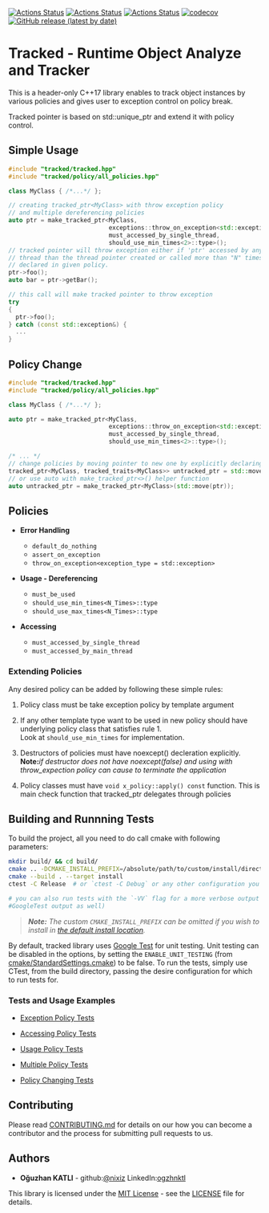 [![Actions Status](https://github.com/nixiz/tracked/workflows/MacOS/badge.svg)](https://github.com/nixiz/tracked/actions)
[![Actions Status](https://github.com/nixiz/tracked/workflows/Windows/badge.svg)](https://github.com/nixiz/tracked/actions)
[![Actions Status](https://github.com/nixiz/tracked/workflows/Ubuntu/badge.svg)](https://github.com/nixiz/tracked/actions)
[![codecov](https://codecov.io/gh/nixiz/tracked/branch/master/graph/badge.svg)](https://codecov.io/gh/nixiz/tracked)
[![GitHub release (latest by date)](https://img.shields.io/github/v/release/nixiz/tracked)](https://github.com/nixiz/tracked/releases)

# Tracked - Runtime Object Analyze and Tracker

This is a header-only C++17 library enables to track object instances by various policies and gives user to exception control on policy break.

Tracked pointer is based on std::unique_ptr and extend it with policy control.

## Simple Usage

```cpp
#include "tracked/tracked.hpp"
#include "tracked/policy/all_policies.hpp"

class MyClass { /*...*/ };

// creating tracked_ptr<MyClass> with throw exception policy  
// and multiple dereferencing policies
auto ptr = make_tracked_ptr<MyClass,  
                            exceptions::throw_on_exception<std::exception>,  
                            must_accessed_by_single_thread,  
                            should_use_min_times<2>::type>();
// tracked pointer will throw exception either if 'ptr' accessed by any other
// thread than the thread pointer created or called more than "N" times
// declared in given policy.
ptr->foo();
auto bar = ptr->getBar();

// this call will make tracked pointer to throw exception
try
{
  ptr->foo();
} catch (const std::exception&) {
  ...
}
```

## Policy Change

```cpp
#include "tracked/tracked.hpp"
#include "tracked/policy/all_policies.hpp"

class MyClass { /*...*/ };

auto ptr = make_tracked_ptr<MyClass,
                            exceptions::throw_on_exception<std::exception>,
                            must_accessed_by_single_thread,
                            should_use_min_times<2>::type>();

/* ... */
// change policies by moving pointer to new one by explicitly declaring new type
tracked_ptr<MyClass, tracked_traits<MyClass>> untracked_ptr = std::move(ptr);
// or use auto with make_tracked_ptr<>() helper function
auto untracked_ptr = make_tracked_ptr<MyClass>(std::move(ptr));
```

## Policies

* __Error Handling__
  * ```default_do_nothing```
  * ```assert_on_exception```
  * ```throw_on_exception<exception_type = std::exception>```

* __Usage - Dereferencing__
  * ```must_be_used```
  * ```should_use_min_times<N_Times>::type```
  * ```should_use_max_times<N_Times>::type```

* __Accessing__
  * ```must_accessed_by_single_thread```
  * ```must_accessed_by_main_thread```

### Extending Policies

Any desired policy can be added by following these simple rules:

1. Policy class must be take exception policy by template argument
2. If any other template type want to be used in new policy should have underlying policy class
   that satisfies rule 1.  
   Look at ```should_use_min_times``` for implementation.

3. Destructors of policies must have noexcept() decleration explicitly.  
   __Note:__*if destructor does not have noexcept(false) and using with throw_expection policy can cause to terminate the application*

4. Policy classes must have ```void x_policy::apply() const``` function. This is main check function that tracked_ptr delegates through policies

## Building and Runnning Tests

To build the project, all you need to do call cmake with following parameters:

```bash
mkdir build/ && cd build/
cmake .. -DCMAKE_INSTALL_PREFIX=/absolute/path/to/custom/install/directory
cmake --build . --target install
ctest -C Release  # or `ctest -C Debug` or any other configuration you wish to test

# you can also run tests with the `-VV` flag for a more verbose output (i.e.
#GoogleTest output as well)
```

> ***Note:*** *The custom ``CMAKE_INSTALL_PREFIX`` can be omitted if you wish to
install in [the default install location](https://cmake.org/cmake/help/latest/module/GNUInstallDirs.html).*

By default, tracked library uses [Google Test](https://github.com/google/googletest/)
for unit testing. Unit testing can be disabled in the options, by setting the
`ENABLE_UNIT_TESTING` (from
[cmake/StandardSettings.cmake](cmake/StandardSettings.cmake)) to be false. To run
the tests, simply use CTest, from the build directory, passing the desire
configuration for which to run tests for.

### Tests and Usage Examples

* [Exception Policy Tests](test/src/exception_policy_tests.cpp)

* [Accessing Policy Tests](test/src/accessing_policy_tests.cpp)

* [Usage Policy Tests](test/src/usage_policy_tests.cpp)

* [Multiple Policy Tests](test/src/multiple_policy_tests.cpp)

* [Policy Changing Tests](test/src/polymorphic_usage_tests.cpp)

## Contributing

Please read [CONTRIBUTING.md](CONTRIBUTING.md) for details on our how you can
become a contributor and the process for submitting pull requests to us.

## Authors

* **Oğuzhan KATLI** - github:[@nixiz](https://github.com/nixiz) LinkedIn:[ogzhnktl](https://www.linkedin.com/in/ogzhnktl/)

This library is licensed under the [MIT License](https://opensource.org/licenses/MIT) - see the [LICENSE](LICENSE) file for details.
